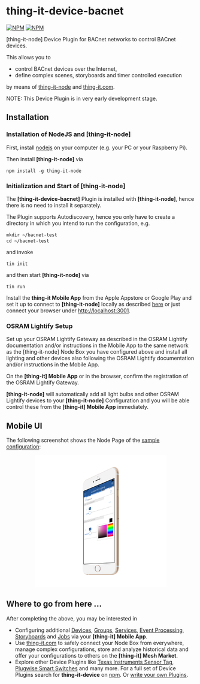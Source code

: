 # thing-it-device-bacnet

[![NPM](https://nodei.co/npm/thing-it-device-bacnet.png)](https://nodei.co/npm/thing-it-device-bacnet/)
[![NPM](https://nodei.co/npm-dl/thing-it-device-bacnet.png)](https://nodei.co/npm/thing-it-device-bacnet/)

[thing-it-node] Device Plugin for BACnet networks to control BACnet devices.

This allows you to 

* control BACnet devices over the Internet,
* define complex scenes, storyboards and timer controlled execution 

by means of [thing-it-node](https://github.com/marcgille/thing-it-node) and [thing-it.com](http://www.thing-it.com).

NOTE: This Device Plugin is in very early development stage.

## Installation

### Installation of NodeJS and [thing-it-node]

First, install [nodejs](https://nodejs.org/en/download/) on your computer (e.g. your PC or your Raspberry Pi).

Then install **[thing-it-node]** via

```
npm install -g thing-it-node
```
 
### Initialization and Start of [thing-it-node] 

The **[thing-it-device-bacnet]** Plugin is installed with **[thing-it-node]**, hence there is no need to install it separately.

The Plugin supports Autodiscovery, hence you only have to create a directory in which you intend to run the configuration, e.g.
 
```
mkdir ~/bacnet-test
cd ~/bacnet-test
```

and invoke

```
tin init
```

and then start **[thing-it-node]** via

```
tin run
```

Install the **thing-it Mobile App** from the Apple Appstore or Google Play and set it up to connect to **[thing-it-node]** 
locally as described [here](https://thing-it.com/thing-it/#/documentationPanel/mobileClient/connectionModes) or just connect your browser under 
[http://localhost:3001](http://localhost:3001).
 
### OSRAM Lightify Setup

Set up your OSRAM Lightify Gateway as described in the OSRAM Lightify documentation and/or instructions in the Mobile App to the same network as the [thing-it-node] Node Box you have configured above 
and install all lighting and other devices also following the OSRAM Lightify documentation and/or  instructions in the Mobile App.

On the **[thing-it] Mobile App** or in the browser, confirm the registration of the OSRAM Lightify Gateway.

**[thing-it-node]** will automatically add all light bulbs and other OSRAM Lightify devices to your **[thing-it-node]** Configuration and 
you will be able control these from the **[thing-it] Mobile App** immediately.

## Mobile UI

The following screenshot shows the Node Page of the [sample configuration]("./examples.configuration"):

<p align="center"><a href="./documentation/images/mobile-ui.png"><img src="./documentation/images/mobile-ui.png" width="70%" height="70%"></a></p>

## Where to go from here ...

After completing the above, you may be interested in

* Configuring additional [Devices](https://www.thing-it.com/thing-it/#/documentationPanel/mobileClient/deviceConfiguration), 
[Groups](https://www.thing-it.com/thing-it/#/documentationPanel/mobileClient/groupConfiguration), 
[Services](https://www.thing-it.com/thing-it/#/documentationPanel/mobileClient/serviceConfiguration), 
[Event Processing](https://www.thing-it.com/thing-it/#/documentationPanel/mobileClient/eventConfiguration), 
[Storyboards](https://www.thing-it.com/thing-it/#/documentationPanel/mobileClient/storyboardConfiguration) and 
[Jobs](https://www.thing-it.com/thing-it/#/documentationPanel/mobileClient/jobConfiguration) via your **[thing-it] Mobile App**.
* Use [thing-it.com](https://www.thing-it.com) to safely connect your Node Box from everywhere, manage complex configurations, store and analyze historical data 
and offer your configurations to others on the **[thing-it] Mesh Market**.
* Explore other Device Plugins like [Texas Instruments Sensor Tag](https://www.npmjs.com/package/thing-it-device-ti-sensortag), [Plugwise Smart Switches](https://www.npmjs.com/package/thing-it-device-plugwise) and many more. For a full set of 
Device Plugins search for **thing-it-device** on [npm](https://www.npmjs.com/). Or [write your own Plugins](https://github.com/marcgille/thing-it-node/wiki/Plugin-Development-Concepts).
